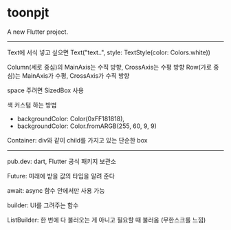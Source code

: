 # toonpjt

A new Flutter project.

---

Text에 서식 넣고 싶으면 Text("text..", style: TextStyle(color: Colors.white))

Column(세로 중심)의 MainAxis는 수직 방향, CrossAxis는 수평 방향
Row(가로 중심)는 MainAxis가 수평, CrossAxis가 수직 방향

space 주려면 SizedBox 사용

색 커스텀 하는 방법

- backgroundColor: Color(0xFF181818),
- backgroundColor: Color.fromARGB(255, 60, 9, 9)

Container: div와 같이 child를 가지고 있는 단순한 box

---

pub.dev: dart, Flutter 공식 패키지 보관소

Future: 미래에 받을 값의 타입을 알려 준다

await: async 함수 안에서만 사용 가능

builder: UI를 그려주는 함수

ListBuilder: 한 번에 다 불러오는 게 아니고 필요할 때 불러옴 (무한스크롤 느낌)
